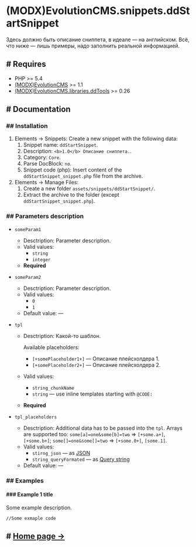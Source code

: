 # (MODX)EvolutionCMS.snippets.ddStartSnippet

Здесь должно быть описание сниппета, в идеале — на английском. Всё, что ниже — лишь примеры, надо заполнить реальной информацией.


## # Requires
* PHP >= 5.4
* [(MODX)EvolutionCMS](https://github.com/evolution-cms/evolution) >= 1.1
* [(MODX)EvolutionCMS.libraries.ddTools](http://code.divandesign.biz/modx/ddtools) >= 0.26


## # Documentation


### ## Installation
1. Elements → Snippets: Create a new snippet with the following data:
	1. Snippet name: `ddStartSnippet`.
	2. Description: `<b>1.0</b> Описание сниппета.`.
	3. Category: `Core`.
	4. Parse DocBlock: `no`.
	5. Snippet code (php): Insert content of the `ddStartSnippet_snippet.php` file from the archive.
2. Elements → Manage Files:
	1. Create a new folder `assets/snippets/ddStartSnippet/`.
	2. Extract the archive to the folder (except `ddStartSnippet_snippet.php`).


### ## Parameters description

* `someParam1`
	* Desctription: Parameter description.
	* Valid values:
		* `string`
		* `integer`
	* **Required**
	
* `someParam2`
	* Desctription: Parameter description.
	* Valid values:
		* `0`
		* `1`
	* Default value: —
	
* `tpl`
	* Desctription: Какой-то шаблон.
		
		Available placeholders:
		* `[+somePlaceholder1+]` — Описание плейсхолдера 1.
		* `[+somePlaceholder2+]` — Описание плейсхолдера 2.
		
	* Valid values:
		* `string_chunkName`
		* `string` — use inline templates starting with `@CODE:`
	* **Required**
	
* `tpl_placeholders`
	* Desctription: Additional data has to be passed into the `tpl`. Arrays are supported too: `some[a]=one&some[b]=two` => `[+some.a+]`, `[+some.b+]`; `some[]=one&some[]=two` => `[+some.0+]`, `[some.1]`.
	* Valid values:
		* `stirng_json` — as [JSON](https://en.wikipedia.org/wiki/JSON)
		* `string_queryFormated` — as [Query string](https://en.wikipedia.org/wiki/Query_string)
	* Default value: —


### ## Examples


#### ### Example 1 title

Some example description.

```
//Some exmaple code
```


## # [Home page →](https://code.divandesign.biz/modx/ddstartsnippet)